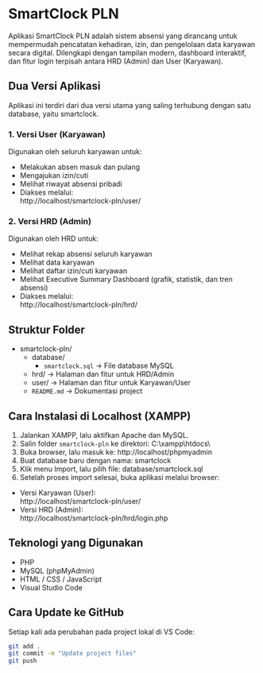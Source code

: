 # SmartClock PLN

Aplikasi SmartClock PLN adalah sistem absensi yang dirancang untuk mempermudah pencatatan kehadiran, izin, dan pengelolaan data karyawan secara digital.  Dilengkapi dengan tampilan modern, dashboard interaktif, dan fitur login terpisah antara HRD (Admin) dan User (Karyawan).

## Dua Versi Aplikasi

Aplikasi ini terdiri dari dua versi utama yang saling terhubung dengan satu database, yaitu smartclock.

### 1. Versi User (Karyawan)
Digunakan oleh seluruh karyawan untuk:
- Melakukan absen masuk dan pulang
- Mengajukan izin/cuti
- Melihat riwayat absensi pribadi
- Diakses melalui:  
http://localhost/smartclock-pln/user/

### 2. Versi HRD (Admin)
Digunakan oleh HRD untuk:
- Melihat rekap absensi seluruh karyawan
- Melihat data karyawan
- Melihat daftar izin/cuti karyawan
- Melihat Executive Summary Dashboard (grafik, statistik, dan tren absensi)
- Diakses melalui:  
http://localhost/smartclock-pln/hrd/

## Struktur Folder

- smartclock-pln/
  - database/
    - `smartclock.sql` → File database MySQL
  - hrd/ → Halaman dan fitur untuk HRD/Admin
  - user/ → Halaman dan fitur untuk Karyawan/User
  - `README.md` → Dokumentasi project


## Cara Instalasi di Localhost (XAMPP)

1. Jalankan XAMPP, lalu aktifkan Apache dan MySQL.  
2. Salin folder `smartclock-pln` ke direktori: C:\xampp\htdocs\
3. Buka browser, lalu masuk ke:
http://localhost/phpmyadmin
4. Buat database baru dengan nama: smartclock
5. Klik menu Import, lalu pilih file: database/smartclock.sql
6. Setelah proses import selesai, buka aplikasi melalui browser:
- Versi Karyawan (User):  
  http://localhost/smartclock-pln/user/
- Versi HRD (Admin):  
  http://localhost/smartclock-pln/hrd/login.php

## Teknologi yang Digunakan

- PHP
- MySQL (phpMyAdmin)
- HTML / CSS / JavaScript
- Visual Studio Code

## Cara Update ke GitHub

Setiap kali ada perubahan pada project lokal di VS Code:

```bash
git add .
git commit -m "Update project files"
git push